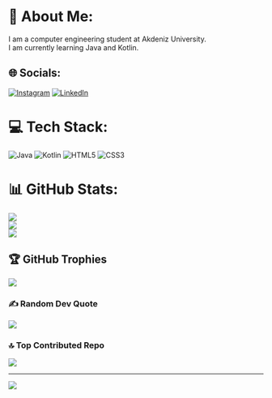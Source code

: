 # 💫 About Me:
I am a computer engineering student at Akdeniz University.<br>I am currently learning Java and Kotlin.


## 🌐 Socials:
[![Instagram](https://img.shields.io/badge/Instagram-%23E4405F.svg?logo=Instagram&logoColor=white)](https://instagram.com/zeyneptanrivermiss) [![LinkedIn](https://img.shields.io/badge/LinkedIn-%230077B5.svg?logo=linkedin&logoColor=white)](https://linkedin.com/in/zeyneptanrivermis) 

# 💻 Tech Stack:
![Java](https://img.shields.io/badge/java-%23ED8B00.svg?style=flat&logo=openjdk&logoColor=white) ![Kotlin](https://img.shields.io/badge/kotlin-%237F52FF.svg?style=flat&logo=kotlin&logoColor=white) ![HTML5](https://img.shields.io/badge/html5-%23E34F26.svg?style=flat&logo=html5&logoColor=white) ![CSS3](https://img.shields.io/badge/css3-%231572B6.svg?style=flat&logo=css3&logoColor=white)
# 📊 GitHub Stats:
![](https://github-readme-stats.vercel.app/api?username=zeyneptanrivermis&theme=material-palenight&hide_border=false&include_all_commits=true&count_private=true)<br/>
![](https://github-readme-streak-stats.herokuapp.com/?user=zeyneptanrivermis&theme=material-palenight&hide_border=false)<br/>
![](https://github-readme-stats.vercel.app/api/top-langs/?username=zeyneptanrivermis&theme=material-palenight&hide_border=false&include_all_commits=true&count_private=true&layout=compact)

## 🏆 GitHub Trophies
![](https://github-profile-trophy.vercel.app/?username=zeyneptanrivermis&theme=material-palenight&no-frame=true&no-bg=false&margin-w=4)

### ✍️ Random Dev Quote
![](https://quotes-github-readme.vercel.app/api?type=horizontal&theme=dark)

### 🔝 Top Contributed Repo
![](https://github-contributor-stats.vercel.app/api?username=zeyneptanrivermis&limit=5&theme=material-palenight&combine_all_yearly_contributions=true)

---
[![](https://visitcount.itsvg.in/api?id=zeyneptanrivermis&icon=9&color=10)](https://visitcount.itsvg.in)

<!-- Proudly created with GPRM ( https://gprm.itsvg.in ) -->
